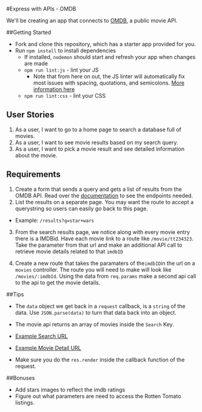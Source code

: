#Express with APIs - OMDB

We'll be creating an app that connects to [OMDB](http://www.omdbapi.com), a public movie API.

##Getting Started

* Fork and clone this repository, which has a starter app provided for you.
* Run `npm install` to install dependencies
  * If installed, `nodemon` should start and refresh your app when changes are made
  * `npm run lint:js` - lint your JS
    * Note that from here on out, the JS linter will automatically fix most issues with spacing, quotations, and semicolons. [More information here](http://eslint.org/blog/2015/10/eslint-v1.6.0-released#autofixing-of-more-rules)
  * `npm run lint:css` - lint your CSS

## User Stories
1. As a user, I want to go to a home page to search a database full of movies.
2. As a user, I want to see movie results based on my search query.
3. As a user, I want to pick a movie result and see detailed information about the movie.

## Requirements
1. Create a form that sends a query and gets a list of results from the OMDB API. Read over the [documentation](http://www.omdbapi.com) to see the endpoints needed.
2. List the results on a separate page. You may want the route to accept a querystring so users can easily go back to this page.
  * Example: `/results?q=star+wars`
3. From the search results page, we notice along with every movie entry
there is a IMDBid. Have each movie link to a route like `/movie/tt234323`.
Take the parameter from that url and make an additional API call to
retrieve movie details related to that `imdbID`

3. Create a new route that takes the paramaters of the`imdbID`in the url
on a `movies` controller. The route you will need to make will look
like `/movies/:imdbId`. Using the data from `req.params` make a
second api call to the api to get the movie details.


##Tips
* The `data` object we get back in a `request` callback, is a `string`
of the data. Use `JSON.parse(data)` to turn that data back into an object.
* The movie api returns an array of movies inside the `Search` Key.

* [Example Search URL](http://www.omdbapi.com/?s=matrix)
* [Example Movie Detail URL](http://www.omdbapi.com/?i=tt0133093)

* Make sure you do the `res.render` inside the callback function of the request.


##Bonuses

* Add stars images to reflect the imdb ratings
* Figure out what parameters are need to access the Rotten Tomato listings.
